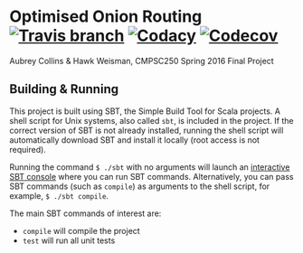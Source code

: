 Optimised Onion Routing [![Travis branch](https://img.shields.io/travis/hawkw/cs250-s2016-finalproject/master.svg)](https://travis-ci.org/hawkw/cs250-s2016-finalproject) [![Codacy](https://img.shields.io/codacy/a7e9e2b8213c43f7afd419e1750f90f1.svg)]() [![Codecov](https://img.shields.io/codecov/c/github/hawkw/cs250-s2016-finalproject/master.svg?maxAge=2592000)](https://codecov.io/github/hawkw/cs250-s2016-finalproject)
=====================

Aubrey Collins & Hawk Weisman, CMPSC250 Spring 2016 Final Project 

Building & Running
------------------

This project is built using SBT, the Simple Build Tool for Scala projects. 
A shell script for Unix systems, also called `sbt`, is included in the 
project. If the correct version of SBT is not already installed, running the 
shell script will automatically download SBT and install it locally (root 
access is not required).

Running the command `$ ./sbt` with no arguments will launch an [interactive SBT
 console](http://www.scala-sbt.org/0.13/docs/Running.html) where you can run 
 SBT commands. Alternatively, you can pass SBT commands (such as `compile`) 
 as arguments to the shell script, for example, `$ ./sbt compile`.
 
The main SBT commands of interest are:
 + `compile` will compile the project
 + `test` will run all unit tests

